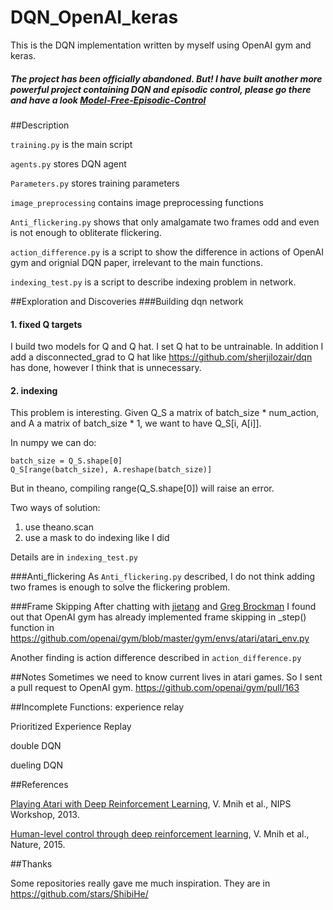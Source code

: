 # DQN_OpenAI_keras
This is the DQN implementation written by myself using OpenAI gym and keras.

##### The project has been officially abandoned. But! I have built another more powerful project containing DQN and episodic control, please go there and have a look [Model-Free-Episodic-Control](https://github.com/ShibiHe/Model-Free-Episodic-Control)

##Description

`training.py` is the main script

`agents.py` stores DQN agent

`Parameters.py` stores training parameters

`image_preprocessing` contains image preprocessing functions

`Anti_flickering.py` shows that only amalgamate two frames odd and even is not enough to obliterate flickering.

`action_difference.py` is a script to show the difference in actions of OpenAI gym and orignial DQN paper, irrelevant to the main functions.

`indexing_test.py` is a script to describe indexing problem in network.

##Exploration and Discoveries
###Building dqn network
#### 1. fixed Q targets
I build two models for Q and Q hat. I set Q hat to be untrainable. In addition I add a disconnected_grad to Q hat like <https://github.com/sherjilozair/dqn> has done, however I think that is unnecessary.
#### 2. indexing
This problem is interesting. Given Q_S a matrix of batch_size * num_action, and A a matrix of batch_size * 1, we want to have Q_S[i, A[i]].

In numpy we can do:

	batch_size = Q_S.shape[0]
	Q_S[range(batch_size), A.reshape(batch_size)]

But in theano, compiling range(Q_S.shape[0]) will raise an error.

Two ways of solution:

1. use theano.scan
2. use a mask to do indexing like I did

Details are in `indexing_test.py`

###Anti_flickering
As `Anti_flickering.py` described, I do not think adding two frames is enough to solve the flickering problem.

###Frame Skipping
After chatting with [jietang][jietang] and [Greg Brockman][gdb] I found out that OpenAI gym has already implemented frame skipping in _step() function in
<https://github.com/openai/gym/blob/master/gym/envs/atari/atari_env.py>

Another finding is action difference described in `action_difference.py`

[jietang]: https://github.com/jietang
[gdb]: https://github.com/gdb

##Notes
Sometimes we need to know current lives in atari games. So I sent a pull request to OpenAI gym. <https://github.com/openai/gym/pull/163>

##Incomplete Functions:
experience relay

Prioritized Experience Replay

double DQN

dueling DQN

##References

[Playing Atari with Deep Reinforcement Learning][link1], V. Mnih et al., NIPS Workshop, 2013.

[Human-level control through deep reinforcement learning][link2], V. Mnih et al., Nature, 2015.

[link1]: https://www.cs.toronto.edu/~vmnih/docs/dqn.pdf
[link2]: http://www.nature.com/nature/journal/v518/n7540/pdf/nature14236.pdf

##Thanks

Some repositories really gave me much inspiration. They are in
<https://github.com/stars/ShibiHe/>

